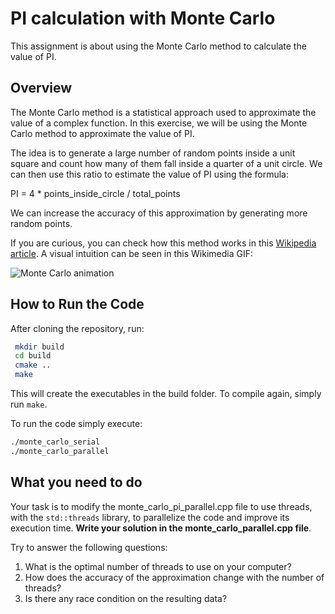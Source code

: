 # PI calculation with Monte Carlo

This assignment is about using the Monte Carlo method to calculate the value of PI.

## Overview

The Monte Carlo method is a statistical approach used to approximate the value of a complex function. In this exercise, we will be using the Monte Carlo method to approximate the value of PI.

The idea is to generate a large number of random points inside a unit square and count how many of them fall inside a quarter of a unit circle. We can then use this ratio to estimate the value of PI using the formula:

PI = 4 * points_inside_circle / total_points

We can increase the accuracy of this approximation by generating more random points.

If you are curious, you can check how this method works in this [Wikipedia article](https://en.wikipedia.org/wiki/Monte_Carlo_method). A visual intuition can be seen in this Wikimedia GIF:

![Monte Carlo animation](https://upload.wikimedia.org/wikipedia/commons/8/84/Pi_30K.gif)

## How to Run the Code

After cloning the repository, run:

```sh
 mkdir build
 cd build
 cmake ..
 make
```

This will create the executables in the build folder. To compile again, simply run `make`.

To run the code simply execute:

```sh
./monte_carlo_serial
./monte_carlo_parallel
```

## What you need to do

Your task is to modify the monte_carlo_pi_parallel.cpp file to use threads, with the `std::threads` library, to parallelize the code and improve its execution time. **Write your solution in the monte_carlo_parallel.cpp file**.

Try to answer the following questions:

 1. What is the optimal number of threads to use on your computer?
 2. How does the accuracy of the approximation change with the number of threads?
 3. Is there any race condition on the resulting data?
